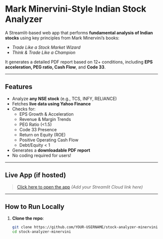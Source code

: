 # Mark Minervini-Style Indian Stock Analyzer

A Streamlit-based web app that performs **fundamental analysis of Indian stocks** using key principles from Mark Minervini’s books:
- *Trade Like a Stock Market Wizard*
- *Think & Trade Like a Champion*

It generates a detailed PDF report based on 12+ conditions, including **EPS acceleration, PEG ratio, Cash Flow**, and **Code 33**.

---

## Features

- Analyze **any NSE stock** (e.g., TCS, INFY, RELIANCE)
- Fetches **live data using Yahoo Finance**
- Checks for:
  - EPS Growth & Acceleration
  - Revenue & Margin Trends
  - PEG Ratio (<1.5)
  - Code 33 Presence
  - Return on Equity (ROE)
  - Positive Operating Cash Flow
  - Debt/Equity < 1
- Generates a **downloadable PDF report**
- No coding required for users!

---

## Live App (if hosted)

> [Click here to open the app](https://YOUR-STREAMLIT-URL) *(Add your Streamlit Cloud link here)*

---

## How to Run Locally

1. **Clone the repo**:
   ```bash
   git clone https://github.com/YOUR-USERNAME/stock-analyzer-minervini.git
   cd stock-analyzer-minervini
